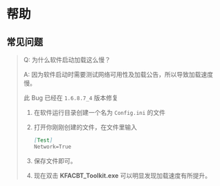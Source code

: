 # 帮助

## 常见问题

> Q: 为什么软件启动加载这么慢？
>
> A: 因为软件启动时需要测试网络可用性及加载公告，所以导致加载速度慢。
>
> 此 Bug 已经在 `1.6.8.7_4` 版本修复
>
> 1. 在软件运行目录创建一个名为 `Config.ini` 的文件
>
> 2. 打开你刚刚创建的文件，在文件里输入
> 
>    ```md
>    [Test]
>    Network=True  
>    ```
>
> 3. 保存文件即可。
> 
> 4. 现在双击 **KFACBT_Toolkit.exe** 可以明显发现加载速度有所提升。

